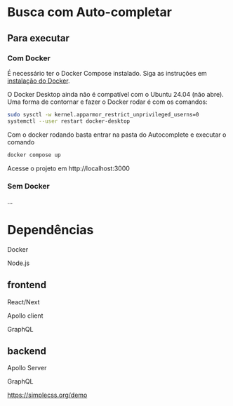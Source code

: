 # Busca com Auto-completar

## Para executar

### Com Docker

É necessário ter o Docker Compose instalado. Siga as instruções em [instalação do Docker](https://docs.docker.com/desktop/install/linux-install/).

O Docker Desktop ainda não é compatível com o Ubuntu 24.04 (não abre). Uma forma de contornar e fazer o Docker rodar é com os comandos:

```bash
sudo sysctl -w kernel.apparmor_restrict_unprivileged_userns=0
systemctl --user restart docker-desktop
```

Com o docker rodando basta entrar na pasta do Autocomplete e executar o comando

```bash
docker compose up
```

Acesse o projeto em http://localhost:3000

### Sem Docker
...

# Dependências
Docker

Node.js 

## frontend
React/Next

Apollo client

GraphQL

## backend
Apollo Server

GraphQL

https://simplecss.org/demo